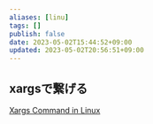 ```yaml
---
aliases: [linu]
tags: []
publish: false
date: 2023-05-02T15:44:52+09:00
updated: 2023-05-02T20:56:51+09:00
---
```



## xargsで繋げる

[Xargs Command in Linux](https://vegastack.com/tutorials/xargs-command-in-linux/)

